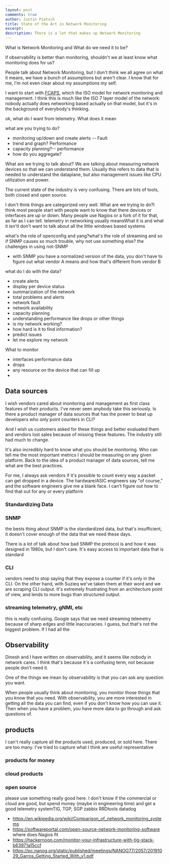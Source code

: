 ```yaml
---
layout: post
comments: true
author: Justin Pietsch
title: State of the Art in Network Monitoring
excerpt: 
description: There is a lot that makes up Network Monitoring
---
```



What is Network Monitoring and What do we need it to be?

if observability is better than monitoring, shouldn't we at least know what monitoring does for us?

People talk about Network Monitoring, but I don't think we all agree on what it means, we have a bunch of assumptions but aren't clear. I know that for me, I'm not even clear about my assumptions my self.

I want to start with [FCAPS](https://en.wikipedia.org/wiki/FCAPS#:~:text=FCAPS%20is%20the%20ISO%20Telecommunications,model%20defines%20network%20management%20tasks.), which the ISO model for network monitoring and management. I think this is much like the ISO 7 layer model of the network: nobody actually does networking based actually on that model, but it's in the background of everybody's thinking. 


ok, what do I want from telemetry. What does it mean

what are you trying to do?
*  monitoring up/down and create alerts -- Fault
* trend and graph? Performance
* capacity planning?-- performance
* how do you aggregate?

What are we trying to talk about? We are talking about measuring network devices so that we can understand them. Usually this refers to data that is needed to understand the dataplane, but also management issues like CPU utilization and power.

The current state of the industry is very confusing. 
There are lots of tools, both closed and open source.

I don't think things are categorized very well. What are we trying to do?I think most people start with people want to know that there devices or interfaces are up or down. Many people use Nagios or a fork of it for that, as far as I can tell. telemetry in networking usually meansWhat it is and what it isn'tI don't want to talk about all the little windows based systems

what's the role of openconfig and yang?what's the role of streaming and so if SNMP causes so much trouble, why not use something else? the challenges in using not-SNMP
* with SNMP you have a normalized version of the data, you don't have to figure out what vendor A means and how that's different from vendor B

what do I do with the data?
*  create alerts 
* display per device status
* summarization of the network
* total problems and alerts
* network fault
* network availability
* capacity planning
* understanding performance like drops or other things
* is my network working?
* how hard is it to find information?
* predict issues
* let me explore my network

What to monitor
*  interfaces performance data
* drops
* any resource on the device that can fill up
* 

## Data sources

I wish vendors cared about monitoring and management as first class features of their products. I've never seen anybody take this seriously. Is there a product manager of data sources that has the power to beat up developers who only point counters in CLI?

And I wish us customers asked for these things and better evaluated them and vendors lost sales because of missing these features. The industry still had much to change.

It's also incredibly hard to know what you should be monitoring. Who can tell me the most important metrics I should be measuring on any given platform. Back to the idea of a product manager of data sources, tell me what are the best practices. 

For me, I always ask vendors if it's possible to count every way a packet can get dropped in a device. The hardware/ASIC engineers say "of course," and the software engineers give me a blank face. I can't figure out how to find that out for any or every platform

### Standardizing Data


### SNMP
the bests thing about SNMP is the standardized data, but that's insufficient, it doesn't cover enough of the data that we need these days. 

There is a lot of talk about how bad SNMP the protocol is and how it was designed in 1980s, but I don't care. It's easy access to important data that is standard


### CLI
vendors need to stop saying that they expose a counter if it's only in the CLI. On the other hand, with Suzieq we've taken them at their word and we are scraping CLI output. It's extremely frustrating from an architecture point of view, and lends to more bugs than structured output. 


### streaming telemetry, gNMI, etc
this is really confusing. Google says that we need streaming telemetry because of sharp edges and little inaccuracies. I guess, but that's not the biggest problem. If I had all the 

## Observability
Dinesh and I have written on observability, and it seems like nobody in network cares. I think that's because it's a confusing term, not because people don't need it.

One of the things we mean by observability is that you can ask any question you want.


When people usually think about monitoring, you monitor those things that you know that you need. With observability, you are more interested in getting all the data you can find, even if you don't know how you can use it. Then when you have a problem, you have more data to go through and ask questions of.

## products

I can't really capture all the products used, produced, or sold here. There are too many. I've tried to capture what I think are useful representative

### products for money

### cloud products


### open source


please use something really good here. I don't know if the commercial or cloud are good, but spend money (maybe in engineering time) and get a good telemetry systemTIG, TGP, SGP
zabbix
RRDtools
datadog
* <https://en.wikipedia.org/wiki/Comparison_of_network_monitoring_systems>
* <https://softwareportal.com/open-source-network-monitoring-software> where does Nagios fit
* <https://hackernoon.com/monitor-your-infrastructure-with-tig-stack-b63971a15ccf>
* <https://pc.nanog.org/static/published/meetings/NANOG77/2057/20191029_Garros_Getting_Started_With_v1.pdf>